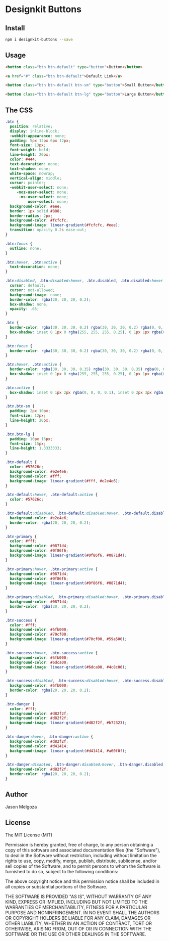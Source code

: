 # Designkit Buttons

## Install

```bash
npm i designkit-buttons --save
```

## Usage

```html
<button class="btn btn-default" type="button">Button</button>

<a href="#" class="btn btn-default">Default Link</a>

<button class="btn btn-default btn-sm" type="button">Small Button</button>

<button class="btn btn-default btn-lg" type="button">Large Button</button>
```

## The CSS

```css
.btn {
  position: relative;
  display: inline-block;
  -webkit-appearance: none;
  padding: 5px 12px 6px 12px;
  font-size: 13px;
  font-weight: bold;
  line-height: 20px;
  color: #444;
  text-decoration: none;
  text-shadow: none;
  white-space: nowrap;
  vertical-align: middle;
  cursor: pointer;
  -webkit-user-select: none;
     -moz-user-select: none;
      -ms-user-select: none;
          user-select: none;
  background-color: #eee;
  border: 1px solid #888;
  border-radius: 2px;
  background-color: #fcfcfc;
  background-image: linear-gradient(#fcfcfc, #eee);
  transition: opacity 0.2s ease-out;
}

.btn:focus {
  outline: none;
}

.btn:hover, .btn:active {
  text-decoration: none;
}

.btn:disabled, .btn:disabled:hover, .btn.disabled, .btn.disabled:hover {
  cursor: default;
  cursor: not-allowed;
  background-image: none;
  border-color: rgba(20, 20, 20, 0.2);
  box-shadow: none;
  opacity: .65;
}

.btn {
  border-color: rgba(30, 30, 30, 0.2) rgba(30, 30, 30, 0.2) rgba(0, 0, 0, 0.25);
  box-shadow: inset 0 1px 0 rgba(255, 255, 255, 0.25), 0 1px 1px rgba(0, 0, 0, 0.15);
}

.btn:focus {
  border-color: rgba(30, 30, 30, 0.2) rgba(30, 30, 30, 0.2) rgba(0, 0, 0, 0.25);
}

.btn:hover, .btn:active {
  border-color: rgba(30, 30, 30, 0.35) rgba(30, 30, 30, 0.35) rgba(0, 0, 0, 0.4);
  box-shadow: inset 0 1px 0 rgba(255, 255, 255, 0.25), 0 1px 1px rgba(0, 0, 0, 0.15), inset 0 -20px 65px -40px rgba(0, 0, 0, 0.9);
}

.btn:active {
  box-shadow: inset 0 1px 2px rgba(0, 0, 0, 0.1), inset 0 2px 3px rgba(0, 0, 0, 0.25), 0 1px 1px rgba(0, 0, 0, 0.15), inset 0 -20px 65px -40px rgba(0, 0, 0, 0.9);
}

.btn.btn-sm {
  padding: 2px 10px;
  font-size: 12px;
  line-height: 20px;
}

.btn.btn-lg {
  padding: 10px 16px;
  font-size: 15px;
  line-height: 1.3333333;
}

.btn-default {
  color: #57626c;
  background-color: #e2e4e6;
  background-color: #fff;
  background-image: linear-gradient(#fff, #e2e4e6);
}

.btn-default:hover, .btn-default:active {
  color: #57626c;
}

.btn-default:disabled, .btn-default:disabled:hover, .btn-default.disabled, .btn-default.disabled:hover {
  background-color: #e2e4e6;
  border-color: rgba(20, 20, 20, 0.2);
}

.btn-primary {
  color: #fff;
  background-color: #0871d4;
  background-color: #0f86f6;
  background-image: linear-gradient(#0f86f6, #0871d4);
}

.btn-primary:hover, .btn-primary:active {
  background-color: #0871d4;
  background-color: #0f86f6;
  background-image: linear-gradient(#0f86f6, #0871d4);
}

.btn-primary:disabled, .btn-primary:disabled:hover, .btn-primary.disabled, .btn-primary.disabled:hover {
  background-color: #0871d4;
  border-color: rgba(20, 20, 20, 0.2);
}

.btn-success {
  color: #fff;
  background-color: #5fb000;
  background-color: #70cf00;
  background-image: linear-gradient(#70cf00, #59a500);
}

.btn-success:hover, .btn-success:active {
  background-color: #5fb000;
  background-color: #6dca00;
  background-image: linear-gradient(#6dca00, #4c8c00);
}

.btn-success:disabled, .btn-success:disabled:hover, .btn-success.disabled, .btn-success.disabled:hover {
  background-color: #5fb000;
  border-color: rgba(20, 20, 20, 0.2);
}

.btn-danger {
  color: #fff;
  background-color: #d82f2f;
  background-color: #d82f2f;
  background-image: linear-gradient(#d82f2f, #b72323);
}

.btn-danger:hover, .btn-danger:active {
  background-color: #d82f2f;
  background-color: #d41414;
  background-image: linear-gradient(#d41414, #a60f0f);
}

.btn-danger:disabled, .btn-danger:disabled:hover, .btn-danger.disabled, .btn-danger.disabled:hover {
  background-color: #d82f2f;
  border-color: rgba(20, 20, 20, 0.2);
}
```

## Author

Jason Melgoza

## License

The MIT License (MIT)

Permission is hereby granted, free of charge, to any person obtaining a copy of this software and associated documentation files (the "Software"), to deal in the Software without restriction, including without limitation the rights to use, copy, modify, merge, publish, distribute, sublicense, and/or sell copies of the Software, and to permit persons to whom the Software is furnished to do so, subject to the following conditions:

The above copyright notice and this permission notice shall be included in all copies or substantial portions of the Software.

THE SOFTWARE IS PROVIDED "AS IS", WITHOUT WARRANTY OF ANY KIND, EXPRESS OR IMPLIED, INCLUDING BUT NOT LIMITED TO THE WARRANTIES OF MERCHANTABILITY, FITNESS FOR A PARTICULAR PURPOSE AND NONINFRINGEMENT. IN NO EVENT SHALL THE AUTHORS OR COPYRIGHT HOLDERS BE LIABLE FOR ANY CLAIM, DAMAGES OR OTHER LIABILITY, WHETHER IN AN ACTION OF CONTRACT, TORT OR OTHERWISE, ARISING FROM, OUT OF OR IN CONNECTION WITH THE SOFTWARE OR THE USE OR OTHER DEALINGS IN THE SOFTWARE.
